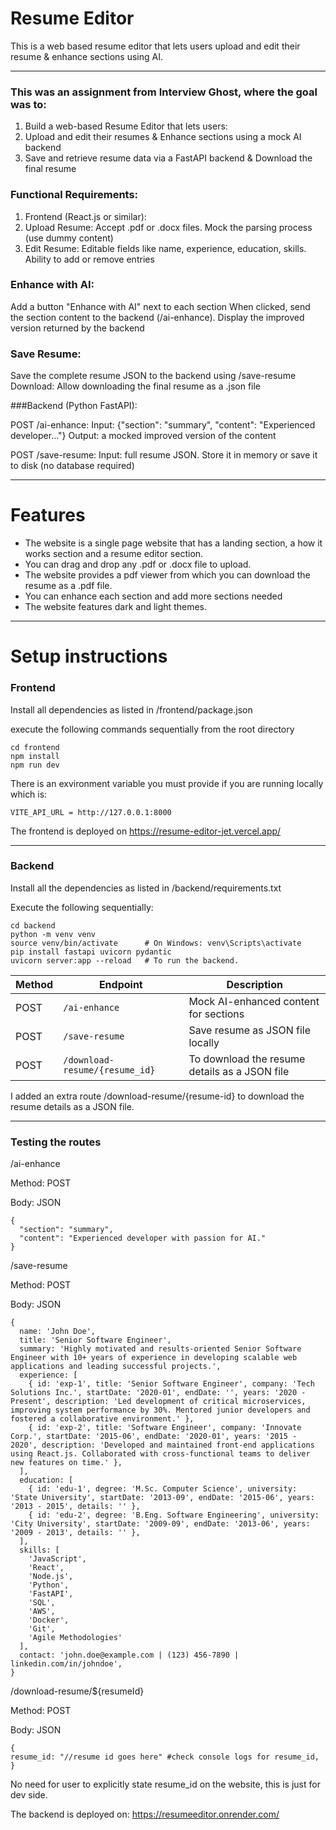 # Resume Editor
This is a web based resume editor that lets users upload and edit their resume & enhance sections using AI.

---

### This was an assignment from Interview Ghost, where the goal was to: 
1. Build a web-based Resume Editor that lets users:
2. Upload and edit their resumes & Enhance sections using a mock AI backend
3. Save and retrieve resume data via a FastAPI backend & Download the final resume

### Functional Requirements:
1. Frontend (React.js or similar):
2. Upload Resume: Accept .pdf or .docx files. Mock the parsing process (use dummy content)
3. Edit Resume: Editable fields like name, experience, education, skills. Ability to add or remove entries

### Enhance with AI: 

Add a button "Enhance with AI" next to each section
When clicked, send the section content to the backend (/ai-enhance). Display the improved version returned by the backend

### Save Resume: 

Save the complete resume JSON to the backend using /save-resume
Download: Allow downloading the final resume as a .json file

###Backend (Python FastAPI):

POST /ai-enhance:
Input: {"section": "summary", "content": "Experienced developer..."}
Output: a mocked improved version of the content

POST /save-resume:
Input: full resume JSON. Store it in memory or save it to disk (no database required)

---

# Features

- The website is a single page website that has a landing section, a how it works section and a resume editor section.
- You can drag and drop any .pdf or .docx file to upload.
- The website provides a pdf viewer from which you can download the resume as a .pdf file.
- You can enhance each section and add more sections needed 
- The website features dark and light themes.

---

# Setup instructions

### Frontend

Install all dependencies as listed in /frontend/package.json

execute the following commands sequentially from the root directory
```
cd frontend
npm install
npm run dev
```

There is an exvironment variable you must provide if you are running locally which is:
```
VITE_API_URL = http://127.0.0.1:8000
```

The frontend is deployed on 
https://resume-editor-jet.vercel.app/

---

### Backend 

Install all the dependencies as listed in /backend/requirements.txt

Execute the following sequentially:
```
cd backend
python -m venv venv
source venv/bin/activate      # On Windows: venv\Scripts\activate
pip install fastapi uvicorn pydantic
uvicorn server:app --reload   # To run the backend.
```

| Method | Endpoint                       | Description                                   |
| ------ | ------------------------------ | --------------------------------------------- |
| POST   | `/ai-enhance`                  | Mock AI-enhanced content for sections         |
| POST   | `/save-resume`                 | Save resume as JSON file locally              |
| POST   | `/download-resume/{resume_id}` | To download the resume details as a JSON file |

I added an extra route /download-resume/{resume-id} to download the resume details as a JSON file.

---

### __Testing the routes__

/ai-enhance

Method: POST

Body: JSON
```
{
  "section": "summary",
  "content": "Experienced developer with passion for AI."
}
```

/save-resume

Method: POST

Body: JSON
```
{
  name: 'John Doe',
  title: 'Senior Software Engineer',
  summary: 'Highly motivated and results-oriented Senior Software Engineer with 10+ years of experience in developing scalable web applications and leading successful projects.',
  experience: [
    { id: 'exp-1', title: 'Senior Software Engineer', company: 'Tech Solutions Inc.', startDate: '2020-01', endDate: '', years: '2020 - Present', description: 'Led development of critical microservices, improving system performance by 30%. Mentored junior developers and fostered a collaborative environment.' },
    { id: 'exp-2', title: 'Software Engineer', company: 'Innovate Corp.', startDate: '2015-06', endDate: '2020-01', years: '2015 - 2020', description: 'Developed and maintained front-end applications using React.js. Collaborated with cross-functional teams to deliver new features on time.' },
  ],
  education: [
    { id: 'edu-1', degree: 'M.Sc. Computer Science', university: 'State University', startDate: '2013-09', endDate: '2015-06', years: '2013 - 2015', details: '' },
    { id: 'edu-2', degree: 'B.Eng. Software Engineering', university: 'City University', startDate: '2009-09', endDate: '2013-06', years: '2009 - 2013', details: '' },
  ],
  skills: [
    'JavaScript',
    'React',
    'Node.js',
    'Python',
    'FastAPI',
    'SQL',
    'AWS',
    'Docker',
    'Git',
    'Agile Methodologies'
  ],
  contact: 'john.doe@example.com | (123) 456-7890 | linkedin.com/in/johndoe',
}
```
/download-resume/${resumeId}

Method: POST

Body: JSON
```
{
resume_id: "//resume id goes here" #check console logs for resume_id,
}
```

No need for user to explicitly state resume_id on the website, this is just for dev side.

The backend is deployed on:
https://resumeeditor.onrender.com/


